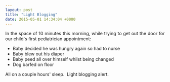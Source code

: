 ```yaml
---
layout: post
title: "Light Blogging"
date: 2015-05-01 14:34:04 +0000
---
```


<p style="text-align:justify;">In the space of 10 minutes this morning, while trying to get out the door for our child's first pediatrician appointment:</p>

<ul style="text-align:justify;">
	<li>Baby decided he was hungry again so had to nurse</li>
	<li>Baby blew out his diaper</li>
	<li>Baby peed all over himself whilst being changed</li>
	<li>Dog barfed on floor</li>
</ul>
<p style="text-align:justify;">All on a couple hours' sleep.  Light blogging alert.</p>

